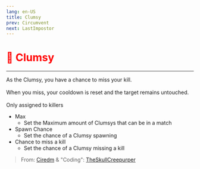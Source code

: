 ```yaml
---
lang: en-US
title: Clumsy
prev: Circumvent
next: LastImpostor
---
```


# <font color="red">🤕 <b>Clumsy</b></font> <Badge text="Impostor" type="tip" vertical="middle"/>
---

As the Clumsy, you have a chance to miss your kill.<br><br>
When you miss, your cooldown is reset and the target remains untouched.<br><br>
Only assigned to killers
* Max
  * Set the Maximum amount of Clumsys that can be in a match
* Spawn Chance
  * Set the chance of a Clumsy spawning
* Chance to miss a kill
  * Set the chance of a Clumsy missing a kill

> From: [Ciredm](#) & "Coding": [TheSkullCreepurper](https://github.com/Loonie-Toons)